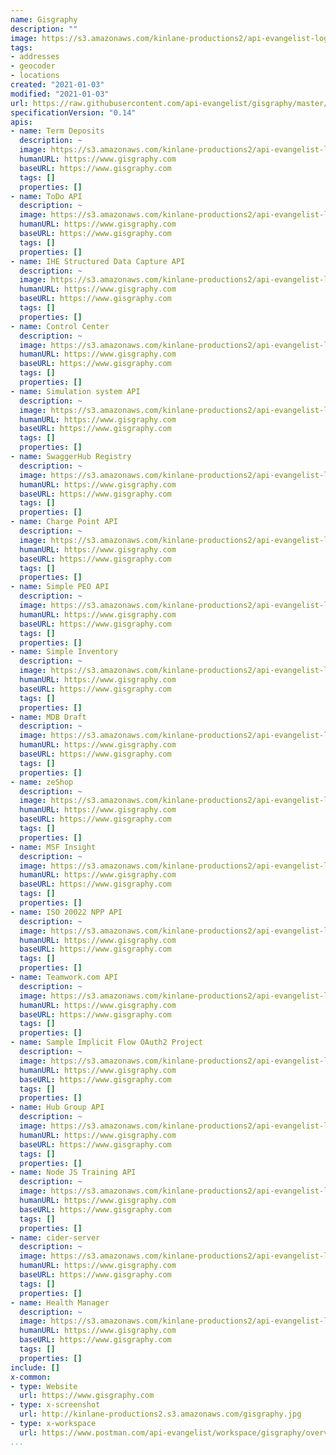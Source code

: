 ```yaml
---
name: Gisgraphy
description: ""
image: https://s3.amazonaws.com/kinlane-productions2/api-evangelist-logos/api-evangelist-red-seal.png
tags:
- addresses
- geocoder
- locations
created: "2021-01-03"
modified: "2021-01-03"
url: https://raw.githubusercontent.com/api-evangelist/gisgraphy/master/apis.json
specificationVersion: "0.14"
apis:
- name: Term Deposits
  description: ~
  image: https://s3.amazonaws.com/kinlane-productions2/api-evangelist-logos/api-evangelist-red-seal.png
  humanURL: https://www.gisgraphy.com
  baseURL: https://www.gisgraphy.com
  tags: []
  properties: []
- name: ToDo API
  description: ~
  image: https://s3.amazonaws.com/kinlane-productions2/api-evangelist-logos/api-evangelist-red-seal.png
  humanURL: https://www.gisgraphy.com
  baseURL: https://www.gisgraphy.com
  tags: []
  properties: []
- name: IHE Structured Data Capture API
  description: ~
  image: https://s3.amazonaws.com/kinlane-productions2/api-evangelist-logos/api-evangelist-red-seal.png
  humanURL: https://www.gisgraphy.com
  baseURL: https://www.gisgraphy.com
  tags: []
  properties: []
- name: Control Center
  description: ~
  image: https://s3.amazonaws.com/kinlane-productions2/api-evangelist-logos/api-evangelist-red-seal.png
  humanURL: https://www.gisgraphy.com
  baseURL: https://www.gisgraphy.com
  tags: []
  properties: []
- name: Simulation system API
  description: ~
  image: https://s3.amazonaws.com/kinlane-productions2/api-evangelist-logos/api-evangelist-red-seal.png
  humanURL: https://www.gisgraphy.com
  baseURL: https://www.gisgraphy.com
  tags: []
  properties: []
- name: SwaggerHub Registry
  description: ~
  image: https://s3.amazonaws.com/kinlane-productions2/api-evangelist-logos/api-evangelist-red-seal.png
  humanURL: https://www.gisgraphy.com
  baseURL: https://www.gisgraphy.com
  tags: []
  properties: []
- name: Charge Point API
  description: ~
  image: https://s3.amazonaws.com/kinlane-productions2/api-evangelist-logos/api-evangelist-red-seal.png
  humanURL: https://www.gisgraphy.com
  baseURL: https://www.gisgraphy.com
  tags: []
  properties: []
- name: Simple PEO API
  description: ~
  image: https://s3.amazonaws.com/kinlane-productions2/api-evangelist-logos/api-evangelist-red-seal.png
  humanURL: https://www.gisgraphy.com
  baseURL: https://www.gisgraphy.com
  tags: []
  properties: []
- name: Simple Inventory
  description: ~
  image: https://s3.amazonaws.com/kinlane-productions2/api-evangelist-logos/api-evangelist-red-seal.png
  humanURL: https://www.gisgraphy.com
  baseURL: https://www.gisgraphy.com
  tags: []
  properties: []
- name: MDB Draft
  description: ~
  image: https://s3.amazonaws.com/kinlane-productions2/api-evangelist-logos/api-evangelist-red-seal.png
  humanURL: https://www.gisgraphy.com
  baseURL: https://www.gisgraphy.com
  tags: []
  properties: []
- name: zeShop
  description: ~
  image: https://s3.amazonaws.com/kinlane-productions2/api-evangelist-logos/api-evangelist-red-seal.png
  humanURL: https://www.gisgraphy.com
  baseURL: https://www.gisgraphy.com
  tags: []
  properties: []
- name: MSF Insight
  description: ~
  image: https://s3.amazonaws.com/kinlane-productions2/api-evangelist-logos/api-evangelist-red-seal.png
  humanURL: https://www.gisgraphy.com
  baseURL: https://www.gisgraphy.com
  tags: []
  properties: []
- name: ISO 20022 NPP API
  description: ~
  image: https://s3.amazonaws.com/kinlane-productions2/api-evangelist-logos/api-evangelist-red-seal.png
  humanURL: https://www.gisgraphy.com
  baseURL: https://www.gisgraphy.com
  tags: []
  properties: []
- name: Teamwork.com API
  description: ~
  image: https://s3.amazonaws.com/kinlane-productions2/api-evangelist-logos/api-evangelist-red-seal.png
  humanURL: https://www.gisgraphy.com
  baseURL: https://www.gisgraphy.com
  tags: []
  properties: []
- name: Sample Implicit Flow OAuth2 Project
  description: ~
  image: https://s3.amazonaws.com/kinlane-productions2/api-evangelist-logos/api-evangelist-red-seal.png
  humanURL: https://www.gisgraphy.com
  baseURL: https://www.gisgraphy.com
  tags: []
  properties: []
- name: Hub Group API
  description: ~
  image: https://s3.amazonaws.com/kinlane-productions2/api-evangelist-logos/api-evangelist-red-seal.png
  humanURL: https://www.gisgraphy.com
  baseURL: https://www.gisgraphy.com
  tags: []
  properties: []
- name: Node JS Training API
  description: ~
  image: https://s3.amazonaws.com/kinlane-productions2/api-evangelist-logos/api-evangelist-red-seal.png
  humanURL: https://www.gisgraphy.com
  baseURL: https://www.gisgraphy.com
  tags: []
  properties: []
- name: cider-server
  description: ~
  image: https://s3.amazonaws.com/kinlane-productions2/api-evangelist-logos/api-evangelist-red-seal.png
  humanURL: https://www.gisgraphy.com
  baseURL: https://www.gisgraphy.com
  tags: []
  properties: []
- name: Health Manager
  description: ~
  image: https://s3.amazonaws.com/kinlane-productions2/api-evangelist-logos/api-evangelist-red-seal.png
  humanURL: https://www.gisgraphy.com
  baseURL: https://www.gisgraphy.com
  tags: []
  properties: []
include: []
x-common:
- type: Website
  url: https://www.gisgraphy.com
- type: x-screenshot
  url: http://kinlane-productions2.s3.amazonaws.com/gisgraphy.jpg
- type: x-workspace
  url: https://www.postman.com/api-evangelist/workspace/gisgraphy/overview
...
```

